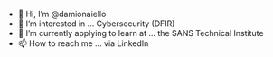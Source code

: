 - 👋 Hi, I’m @damionaiello
- 👀 I’m interested in ... Cybersecurity (DFIR)
- 🌱 I’m currently applying to learn at ... the SANS Technical Institute
- 📫 How to reach me ... via LinkedIn

<!---
damionaiello/damionaiello is a ✨ special ✨ repository because its `README.md` (this file) appears on your GitHub profile.
You can click the Preview link to take a look at your changes.
--->
